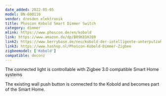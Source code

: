 ```yaml
---
date_added: 2022-05-05
model: BN-600110
vendor: dresden elektronik
title: Phoscon Kobold Smart Dimmer Switch
category: dimmer
mlink: https://www.phoscon.de/en/kobold
link: https://www.amazon.de/dp/B09K81HJ69
link2: https://www.berrybase.de/neu/kobold-der-intelligente-unterputzaktor-zigbee-3.0-dimmer?c=2382
link3: https://www.hashop.nl/Phoscon-Kobold-Dimmer-Zigbee
zigbeemodel: ['Kobold']
compatible: deconz
---
```

The connected light is controllable with Zigbee 3.0 compatible Smart Home systems

The existing wall push button is connected to the Kobold and becomes part of the Smart Home.
